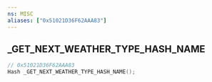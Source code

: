 ```yaml
---
ns: MISC
aliases: ["0x51021D36F62AAA83"]
---
```

## _GET_NEXT_WEATHER_TYPE_HASH_NAME

```c
// 0x51021D36F62AAA83
Hash _GET_NEXT_WEATHER_TYPE_HASH_NAME();
```

